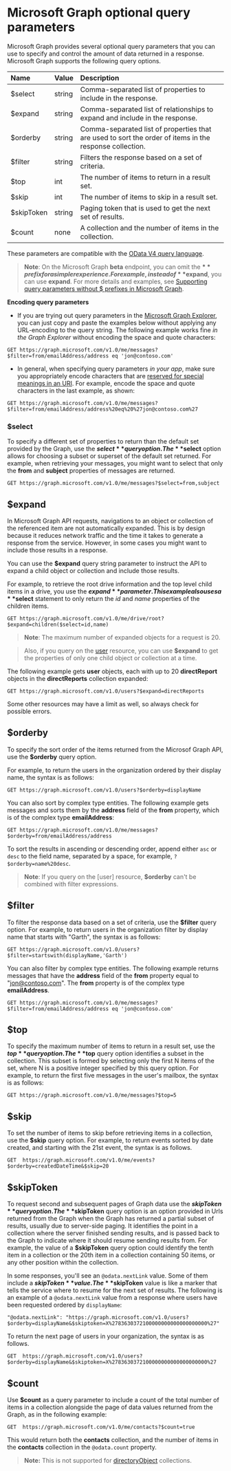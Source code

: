 # Microsoft Graph optional query parameters
Microsoft Graph provides several optional query parameters that you can use to specify and control the amount of data returned in a response. Microsoft Graph supports the following query options. 

|Name|Value|Description|
|:---------------|:--------|:-------|
|$select|string|Comma-separated list of properties to include in the response.|
|$expand|string|Comma-separated list of relationships to expand and include in the response.  |
|$orderby|string|Comma-separated list of properties that are used to sort the order of items in the response collection.|
|$filter|string|Filters the response based on a set of criteria.|
|$top|int|The number of items to return in a result set.|
|$skip|int|The number of items to skip in a result set.|
|$skipToken|string|Paging token that is used to get the next set of results.|
|$count|none|A collection and the number of items in the collection.|

These parameters are compatible with the [OData V4 query language](http://docs.oasis-open.org/odata/odata/v4.0/errata03/os/complete/part2-url-conventions/odata-v4.0-errata03-os-part2-url-conventions-complete.html#_Toc453752356).

>  **Note**: On the Microsoft Graph **beta** endpoint, you can omit the **$** prefix for a simpler experience. For example, instead of **$expand**, you can use **expand**. For more details and examples, see [Supporting query parameters without $ prefixes in Microsoft Graph](http://dev.office.com/queryparametersinMicrosoftGraph).  

**Encoding query parameters**

- If you are trying out query parameters in the [Microsoft Graph Explorer](https://graph.microsoft.io/en-us/graph-explorer#), you can just copy and paste the examples below without applying 
any URL-encoding to the query string. The following example works fine _in the Graph Explorer_ without encoding the space and quote characters:
```http
GET https://graph.microsoft.com/v1.0/me/messages?$filter=from/emailAddress/address eq 'jon@contoso.com'
``` 
- In general, when specifying query parameters _in your app_, make sure you appropriately encode characters that are [reserved for special meanings in an URI](https://tools.ietf.org/html/rfc3986#section-2.2).
For example, encode the space and quote characters in the last example, as shown:
```http
GET https://graph.microsoft.com/v1.0/me/messages?$filter=from/emailAddress/address%20eq%20%27jon@contoso.com%27
```

### $select
To specify a different set of properties to return than the default set provided by the Graph, use the **$select** query option.
The **$select** option allows for choosing a subset or superset of the default set returned.
For example, when retrieving your messages, you might want to select that only the **from** and **subject** properties of messages are returned.

```http
GET https://graph.microsoft.com/v1.0/me/messages?$select=from,subject
```

<!--For example, when retrieving the children of an item on a drive, you want to select that only the **name** and **size** properties of items are returned.

```http
GET https://graph.microsoft.com/v1.0/me/drive/root/children?$select=name,size
```

By submitting the request with the `$select=name,size` query string, the objects
in the response will only have those property values included. 


```json
{
  "value": [
    {
      "id": "13140a9sd9aba",
      "name": "Documents",
      "size": 1024
    },
    {
      "id": "123901909124a",
      "name": "Pictures",
      "size": 1012010210
    }
  ]
}
```--> 

## $expand

In Microsoft Graph API requests, navigations to an object or collection of the referenced item are not automatically expanded.
This is by design because it reduces network traffic and the time it takes to generate a response from the service.
However, in some cases you might want to include those results in a response.

You can use the **$expand** query string parameter to instruct the API to expand a child object or collection and include those results.

For example, to retrieve the root drive information and the top level child items in a drive, you use the **$expand** parameter.
This example also uses a **$select** statement to only return the _id_ and _name_ properties of the children items.

```http
GET https://graph.microsoft.com/v1.0/me/drive/root?$expand=children($select=id,name)
```

>  **Note**: The maximum number of expanded objects for a request is 20. 

> Also, if you query on the [user](http://graph.microsoft.io/en-us/docs/api-reference/v1.0/resources/user) resource, you can use **$expand** to get the properties of only one child object 
or collection at a time. 

The following example gets **user** objects, each with up to 20 **directReport** objects in the **directReports** collection expanded:
```http
GET https://graph.microsoft.com/v1.0/users?$expand=directReports
```
Some other resources may have a limit as well, so always check for possible errors.


<!---The following shows a sample result that is returned in the response body.-->


## $orderby

To specify the sort order of the items returned from the Microsof Graph API, use the **$orderby** query option. 

For example, to return the users in the organization ordered by their display name, the syntax is as follows:

```http
GET https://graph.microsoft.com/v1.0/users?$orderby=displayName
``` 

You can also sort by complex type entities. The following example gets messages and sorts them by the **address** field of the **from** property, which is of the complex type **emailAddress**:

```http
GET https://graph.microsoft.com/v1.0/me/messages?$orderby=from/emailAddress/address
``` 

To sort the results in ascending or descending order, append either `asc` or `desc` to the field name, separated by a space, for example,
`?$orderby=name%20desc`.

 >  **Note**: If you query on the [user] resource, **$orderby** can't be combined with filter expressions.

## $filter
To filter the response data based on a set of criteria, use the **$filter** query option.
For example, to return users in the organization filter by display name that starts with "Garth", the syntax is as follows:

```http
GET https://graph.microsoft.com/v1.0/users?$filter=startswith(displayName,'Garth')
```

You can also filter by complex type entities.
The following example returns messages that have the **address** field of the **from** property equal to "jon@contoso.com". The **from** property is of the complex type **emailAddress**.

```http
GET https://graph.microsoft.com/v1.0/me/messages?$filter=from/emailAddress/address eq 'jon@contoso.com'
``` 

## $top
To specify the maximum number of items to return in a result set, use the **$top** query option.
The **$top** query option identifies a subset in the collection. This subset is formed by selecting only the first N items of the set, where N is a positive integer specified by this query option. 
For example, to return the first five messages in the user's mailbox, the syntax is as follows:

```http
GET https://graph.microsoft.com/v1.0/me/messages?$top=5
```

## $skip
To set the number of items to skip before retrieving items in a collection, use the **$skip** query option. 
For example, to return events sorted by date created, and starting with the 21st event, the syntax is as follows.

```http
GET  https://graph.microsoft.com/v1.0/me/events?$orderby=createdDateTime&$skip=20
```

## $skipToken
To request second and subsequent pages of Graph data use the **$skipToken** query option.
The **$skipToken** query option is an option provided in Urls returned from the Graph when the Graph has returned a partial subset of results, usually due to server-side paging.
It identifies the point in a collection where the server finished sending results, and is passed back to the Graph to indicate where it should resume sending results from.
For example, the value of a **$skipToken** query option could identify the tenth item in a collection or the 20th item in a collection containing 50 items, or any other position within the collection.

In some responses, you'll see an `@odata.nextLink` value. 
Some of them include a **$skipToken** value.
The **$skipToken** value is like a marker that tells the service where to resume for the next set of results.
The following is an example of a `@odata.nextLink` value from a response where users have been requested ordered by `displayName`: 

```
"@odata.nextLink": "https://graph.microsoft.com/v1.0/users?$orderby=displayName&$skiptoken=X%2783630372100000000000000000000%27"
```

To return the next page of users in your organization, the syntax is as follows.

```http
GET  https://graph.microsoft.com/v1.0/users?$orderby=displayName&$skiptoken=X%2783630372100000000000000000000%27
```

## $count
Use **$count** as a query parameter to include a count of the total number of items in a collection alongside the page of data values returned from the Graph, as in the following example:
```http
GET  https://graph.microsoft.com/v1.0/me/contacts?$count=true
```
This would return both the **contacts** collection, and the number of items in the **contacts** collection in the `@odata.count` property.

>**Note:** This is not supported for [directoryObject](http://graph.microsoft.io/en-us/docs/api-reference/v1.0/resources/directoryobject) collections.
